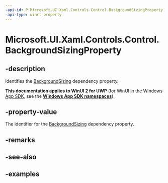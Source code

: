 ```yaml
---
-api-id: P:Microsoft.UI.Xaml.Controls.Control.BackgroundSizingProperty
-api-type: winrt property
---
```


<!-- Property syntax.
public DependencyProperty BackgroundSizingProperty { get; }
-->

# Microsoft.UI.Xaml.Controls.Control.BackgroundSizingProperty

## -description

Identifies the [BackgroundSizing](control_backgroundsizing.md) dependency property.

**This documentation applies to WinUI 2 for UWP** (for [WinUI](/windows/apps/winui/winui3/) in the [Windows App SDK](/windows/apps/windows-app-sdk/), see the **[Windows App SDK namespaces](/windows/windows-app-sdk/api/winrt/)**).

## -property-value

The identifier for the [BackgroundSizing](control_backgroundsizing.md) dependency property.

## -remarks

## -see-also

## -examples

